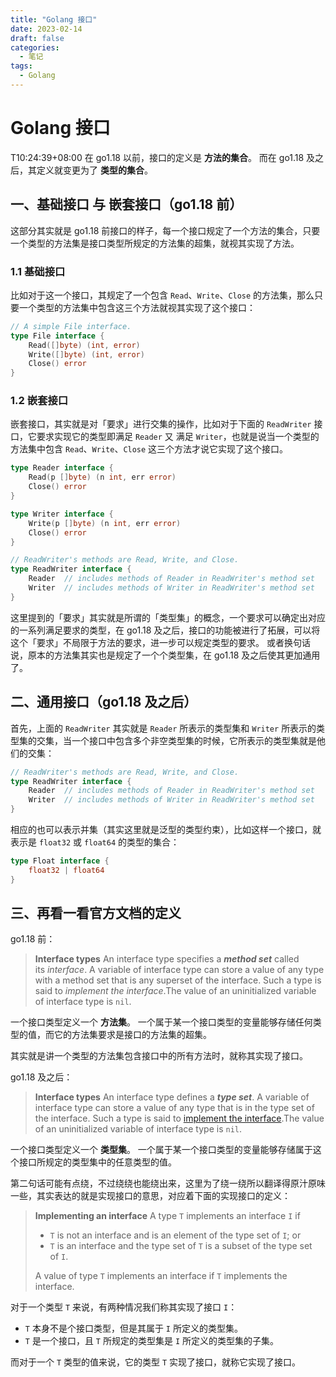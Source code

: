 ```yaml
---
title: "Golang 接口"
date: 2023-02-14
draft: false
categories:
  - 笔记
tags:
  - Golang
---
```


# Golang 接口

T10:24:39+08:00
在 go1.18 以前，接口的定义是 **方法的集合**。
而在 go1.18 及之后，其定义就变更为了 **类型的集合**。

## 一、基础接口 与 嵌套接口（go1.18 前）

这部分其实就是 go1.18 前接口的样子，每一个接口规定了一个方法的集合，只要一个类型的方法集是接口类型所规定的方法集的超集，就视其实现了方法。

### 1.1 基础接口

比如对于这一个接口，其规定了一个包含 `Read`、`Write`、`Close` 的方法集，那么只要一个类型的方法集中包含这三个方法就视其实现了这个接口：

```go
// A simple File interface.
type File interface {
	Read([]byte) (int, error)
	Write([]byte) (int, error)
	Close() error
}
```

### 1.2 嵌套接口

嵌套接口，其实就是对「要求」进行交集的操作，比如对于下面的 `ReadWriter` 接口，它要求实现它的类型即满足 `Reader` 又 满足 `Writer`，也就是说当一个类型的方法集中包含 `Read`、`Write`、`Close` 这三个方法才说它实现了这个接口。

```go
type Reader interface {
	Read(p []byte) (n int, err error)
	Close() error
}

type Writer interface {
	Write(p []byte) (n int, err error)
	Close() error
}

// ReadWriter's methods are Read, Write, and Close.
type ReadWriter interface {
	Reader  // includes methods of Reader in ReadWriter's method set
	Writer  // includes methods of Writer in ReadWriter's method set
}
```

这里提到的「要求」其实就是所谓的「类型集」的概念，一个要求可以确定出对应的一系列满足要求的类型，在 go1.18 及之后，接口的功能被进行了拓展，可以将这个「要求」不局限于方法的要求，进一步可以规定类型的要求。
或者换句话说，原本的方法集其实也是规定了一个个类型集，在 go1.18 及之后使其更加通用了。

## 二、通用接口（go1.18 及之后）

首先，上面的 `ReadWriter` 其实就是 `Reader` 所表示的类型集和 `Writer` 所表示的类型集的交集，当一个接口中包含多个非空类型集的时候，它所表示的类型集就是他们的交集：

```go
// ReadWriter's methods are Read, Write, and Close.
type ReadWriter interface {
	Reader  // includes methods of Reader in ReadWriter's method set
	Writer  // includes methods of Writer in ReadWriter's method set
}
```

相应的也可以表示并集（其实这里就是泛型的类型约束），比如这样一个接口，就表示是 `float32` 或 `float64` 的类型的集合：

```go
type Float interface {
	float32 | float64
}
```

## 三、再看一看官方文档的定义

go1.18 前：

> **Interface types**
> An interface type specifies a ***method set*** called its _interface_. A variable of interface type can store a value of any type with a method set that is any superset of the interface. Such a type is said to _implement the interface_.The value of an uninitialized variable of interface type is `nil`.

一个接口类型定义一个 **方法集**。
一个属于某一个接口类型的变量能够存储任何类型的值，而它的方法集要求是接口的方法集的超集。

其实就是讲一个类型的方法集包含接口中的所有方法时，就称其实现了接口。

go1.18 及之后：

> **Interface types**
> An interface type defines a ***type set***.
> A variable of interface type can store a value of any type that is in the type set of the interface. Such a type is said to [implement the interface](https://go.dev/ref/spec#Implementing_an_interface).The value of an uninitialized variable of interface type is `nil`.

一个接口类型定义一个 **类型集**。
一个属于某一个接口类型的变量能够存储属于这个接口所规定的类型集中的任意类型的值。

第二句话可能有点绕，不过绕绕也能绕出来，这里为了绕一绕所以翻译得原汁原味一些，其实表达的就是实现接口的意思，对应着下面的实现接口的定义：

> **Implementing an interface**
> A type `T` implements an interface `I` if
> 
> -   `T` is not an interface and is an element of the type set of `I`; or
> -   `T` is an interface and the type set of `T` is a subset of the type set of `I`.
> 
> A value of type `T` implements an interface if `T` implements the interface.

对于一个类型 `T` 来说，有两种情况我们称其实现了接口 `I`：
- `T` 本身不是个接口类型，但是其属于 `I` 所定义的类型集。
- `T` 是一个接口，且 `T` 所规定的类型集是 `I` 所定义的类型集的子集。

而对于一个 `T` 类型的值来说，它的类型 `T` 实现了接口，就称它实现了接口。